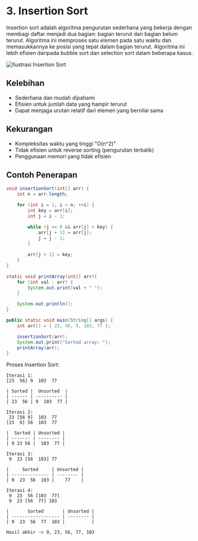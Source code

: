 # 3. Insertion Sort

Insertion sort adalah algoritma pengurutan sederhana yang bekerja dengan membagi daftar menjadi dua bagian: bagian terurut dan bagian belum terurut. Algoritma ini memproses satu elemen pada satu waktu dan memasukkannya ke posisi yang tepat dalam bagian terurut. Algoritma ini lebih efisien daripada bubble sort dan selection sort dalam beberapa kasus.

![Ilustrasi Insertion Sort](https://github.com/Alfurqon02/Praktikum-SDA-2023/blob/main/Bab8-Sorting/img/insertionsort.jpg)

## Kelebihan
- Sederhana dan mudah dipahami
- Efisien untuk jumlah data yang hampir terurut
- Dapat menjaga urutan relatif dari elemen yang bernilai sama

## Kekurangan
- Kompleksitas waktu yang tinggi "O(n^2)"
- Tidak efisien untuk reverse sorting (pengurutan terbalik)
- Penggunaan memori yang tidak efisien

## Contoh Penerapan
```java
void insertionSort(int[] arr) {
    int n = arr.length;

    for (int i = 1; i < n; ++i) {
        int key = arr[i];
        int j = i - 1;

        while (j >= 0 && arr[j] > key) {
            arr[j + 1] = arr[j];
            j = j - 1;
        }
        
        arr[j + 1] = key;
    }
}

static void printArray(int[] arr){
    for (int val : arr) {
        System.out.print(val + " ");
    }

    System.out.println();
}

public static void main(String[] args) {
    int arr[] = { 23, 56, 9, 103, 77 };

    insertionSort(arr);
    System.out.print("Sorted array: ");
    printArray(arr);
}
```

Proses Insertion Sort:
```
Iterasi 1:
[23  56] 9  103  77

| Sorted |  Unsorted  |
| ------ | ---------- |
| 23  56 | 9  103  77 |

Iterasi 2:
 23 [56 9]  103  77
[23  9] 56  103  77

|  Sorted | Unsorted |
| ------- | -------- |
| 9 23 56 |  103  77 |

Iterasi 3:
 9  23 [56  103] 77

|     Sorted     | Unsorted |
| -------------- | -------- |
| 9  23  56  103 |    77    |

Iterasi 4:
 9  23  56 [103  77]
 9  23 [56  77] 103

|       Sorted       | Unsorted |
| ------------------ | -------- |
| 9  23  56  77  103 |          |

Hasil akhir -> 9, 23, 56, 77, 103
```
